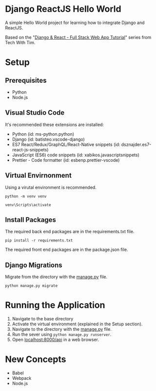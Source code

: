 # Django ReactJS Hello World

A simple Hello World project for learning how to integrate Django and ReactJS.

Based on the "[Django & React - Full Stack Web App Tutorial](https://www.youtube.com/watch?v=JD-age0BPVo&list=PLzMcBGfZo4-kCLWnGmK0jUBmGLaJxvi4j)" series from Tech With Tim.

# Setup 

## Prerequisites

- Python
- Node.js

## Visual Studio Code

It's recommended these extensions are installed:

- Python (id: ms-python.python)
- Django (id: batisteo.vscode-django)
- ES7 React/Redux/GraphQL/React-Native snippets (id: dsznajder.es7-react-js-snippets)
- JavaScript (ES6) code snippets (id: xabikos.javascriptsnippets)
- Prettier - Code formatter (id: esbenp.prettier-vscode)

## Virtual Envirnonment

Using a virutal environment is recommended.

`python -m venv venv`

`venv\Scripts\activate`

## Install Packages

The required back end packages are in the requirements.txt file.

`pip install -r requirements.txt`

The required front end packages are in the package.json file.

<!-- TODO: Is it necessarry to do anything to get front end packages working? -->

## Django Migrations

Migrate from the directory with the [manage.py](music_controller/manage.py) file.

`python manage.py migrate`

# Running the Application

1. Navigate to the base directory
2. Activate the virtual environment (explained in the Setup section).
3. Navigate to the directory with the [manage.py](music_controller/manage.py) file.
4. Run the sever using `python manage.py runserver`.
5. Open [localhost:8000/api](http://localhost:8000/api) in a web browser.

# New Concepts

- Babel
- Webpack
- Node.js